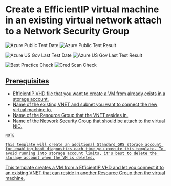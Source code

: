 # Create a EfficientIP virtual machine in an existing virtual network attach to a Network Security Group

![Azure Public Test Date](https://azurequickstartsservice.blob.core.windows.net/badges/201-vm-efficientip-vhd/PublicLastTestDate.svg)
![Azure Public Test Result](https://azurequickstartsservice.blob.core.windows.net/badges/201-vm-efficientip-vhd/PublicDeployment.svg)

![Azure US Gov Last Test Date](https://azurequickstartsservice.blob.core.windows.net/badges/201-vm-efficientip-vhd/FairfaxLastTestDate.svg)
![Azure US Gov Last Test Result](https://azurequickstartsservice.blob.core.windows.net/badges/201-vm-efficientip-vhd/FairfaxDeployment.svg)

![Best Practice Check](https://azurequickstartsservice.blob.core.windows.net/badges/201-vm-efficientip-vhd/BestPracticeResult.svg)
![Cred Scan Check](https://azurequickstartsservice.blob.core.windows.net/badges/201-vm-efficientip-vhd/CredScanResult.svg)

<a href="https://portal.azure.com/#create/Microsoft.Template/uri/https%3A%2F%2Fraw.githubusercontent.com%2Fazure%2Fazure-quickstart-templates%2Fmaster%2F201-vm-efficientip-vhd-existing-vnet%2Fazuredeploy.json" target="_blank">
    

<a href="http://armviz.io/#/?load=https%3A%2F%2Fraw.githubusercontent.com%2FAzure%2Fazure-quickstart-templates%2Fmaster%2F201-vm-efficientip-vhd-existing-vnet%2Fazuredeploy.json" target="_blank">

## Prerequisites

- EfficientIP VHD file that you want to create a VM from already exists in a storage account.
- Name of the existing VNET and subnet you want to connect the new virtual machine to.
- Name of the Resource Group that the VNET resides in.
- Name of the Network Security Group that should be attach to the virtual NIC.

```
NOTE

This template will create an additional Standard_GRS storage account for enabling boot diagnostics each time you execute this template. To avoid running into storage account limits, it's best to delete the storage account when the VM is deleted.
```

This template creates a VM from a EfficientIP VHD and let you connect it to an existing VNET that can reside in another Resource Group then the virtual machine.




